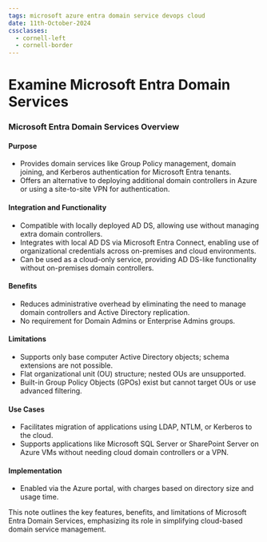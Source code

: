 ```yaml
---
tags: microsoft azure entra domain service devops cloud
date: 11th-October-2024
cssclasses:
  - cornell-left
  - cornell-border
---
```


# Examine Microsoft Entra Domain Services
### Microsoft Entra Domain Services Overview

#### Purpose

- Provides domain services like Group Policy management, domain joining, and Kerberos authentication for Microsoft Entra tenants.
- Offers an alternative to deploying additional domain controllers in Azure or using a site-to-site VPN for authentication.

#### Integration and Functionality

- Compatible with locally deployed AD DS, allowing use without managing extra domain controllers.
- Integrates with local AD DS via Microsoft Entra Connect, enabling use of organizational credentials across on-premises and cloud environments.
- Can be used as a cloud-only service, providing AD DS-like functionality without on-premises domain controllers.

#### Benefits

- Reduces administrative overhead by eliminating the need to manage domain controllers and Active Directory replication.
- No requirement for Domain Admins or Enterprise Admins groups.

#### Limitations

- Supports only base computer Active Directory objects; schema extensions are not possible.
- Flat organizational unit (OU) structure; nested OUs are unsupported.
- Built-in Group Policy Objects (GPOs) exist but cannot target OUs or use advanced filtering.

#### Use Cases

- Facilitates migration of applications using LDAP, NTLM, or Kerberos to the cloud.
- Supports applications like Microsoft SQL Server or SharePoint Server on Azure VMs without needing cloud domain controllers or a VPN.

#### Implementation

- Enabled via the Azure portal, with charges based on directory size and usage time.

This note outlines the key features, benefits, and limitations of Microsoft Entra Domain Services, emphasizing its role in simplifying cloud-based domain service management.